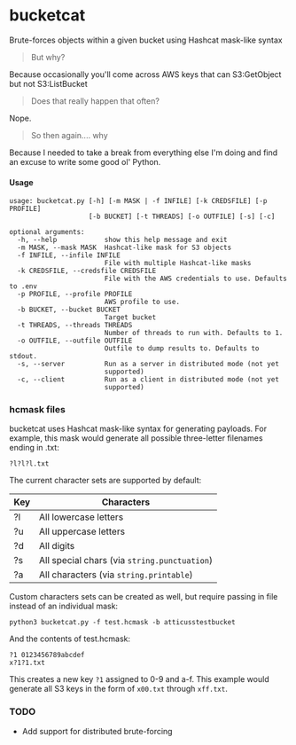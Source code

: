 # bucketcat
Brute-forces objects within a given bucket using Hashcat mask-like syntax

> But why?

Because occasionally you'll come across AWS keys that can S3:GetObject but not S3:ListBucket

> Does that really happen that often?

Nope.

> So then again.... why

Because I needed to take a break from everything else I'm doing and find an excuse to write some good ol' Python.

#### Usage
```
usage: bucketcat.py [-h] [-m MASK | -f INFILE] [-k CREDSFILE] [-p PROFILE]
                    [-b BUCKET] [-t THREADS] [-o OUTFILE] [-s] [-c]

optional arguments:
  -h, --help            show this help message and exit
  -m MASK, --mask MASK  Hashcat-like mask for S3 objects
  -f INFILE, --infile INFILE
                        File with multiple Hashcat-like masks
  -k CREDSFILE, --credsfile CREDSFILE
                        File with the AWS credentials to use. Defaults to .env
  -p PROFILE, --profile PROFILE
                        AWS profile to use.
  -b BUCKET, --bucket BUCKET
                        Target bucket
  -t THREADS, --threads THREADS
                        Number of threads to run with. Defaults to 1.
  -o OUTFILE, --outfile OUTFILE
                        Outfile to dump results to. Defaults to stdout.
  -s, --server          Run as a server in distributed mode (not yet
                        supported)
  -c, --client          Run as a client in distributed mode (not yet
                        supported)
```

### hcmask files

bucketcat uses Hashcat mask-like syntax for generating payloads. For example, this mask would generate all possible three-letter filenames ending in .txt:

```
?l?l?l.txt
```

The current character sets are supported by default:

| Key | Characters |
| --- | --- | 
| ?l | All lowercase letters |
| ?u | All uppercase letters |
| ?d | All digits |
| ?s | All special chars (via `string.punctuation`) |
| ?a | All characters (via `string.printable`) |

Custom characters sets can be created as well, but require passing in file instead of an individual mask:

```
python3 bucketcat.py -f test.hcmask -b atticusstestbucket
```

And the contents of test.hcmask:

```
?1 0123456789abcdef
x?1?1.txt
```

This creates a new key `?1` assigned to 0-9 and a-f. This example would generate all S3 keys in the form of `x00.txt` through `xff.txt`.

### TODO

* Add support for distributed brute-forcing